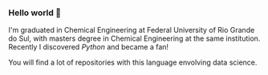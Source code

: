 ### Hello world 👋

I'm graduated in Chemical Engineering at Federal University of Rio Grande do Sul, with masters degree in Chemical Engineering at the same institution. Recently I discovered *Python* and became a fan!

You will find a lot of repositories with this language envolving data science.

